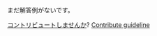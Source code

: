 
まだ解答例がないです。

[コントリビュートしませんか](https://github.com/BFEdev/BFE.dev-solutions/blob/main/question/what-is-proxy-pattern_ja.md)?  [Contribute guideline](https://github.com/BFEdev/BFE.dev-solutions#how-to-contribute)

